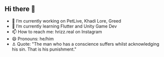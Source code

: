 ## Hi there 👋



- 🔭 I’m currently working on PetLive, Khadi Lore, Greed
- 🌱 I’m currently learning Flutter and Unity Game Dev
- 📫 How to reach me: hrizz.real on Instagram
- 😄 Pronouns: he/him
- ⚓ Quote: "The man who has a conscience suffers whilst acknowledging his sin. That is his punishment."

